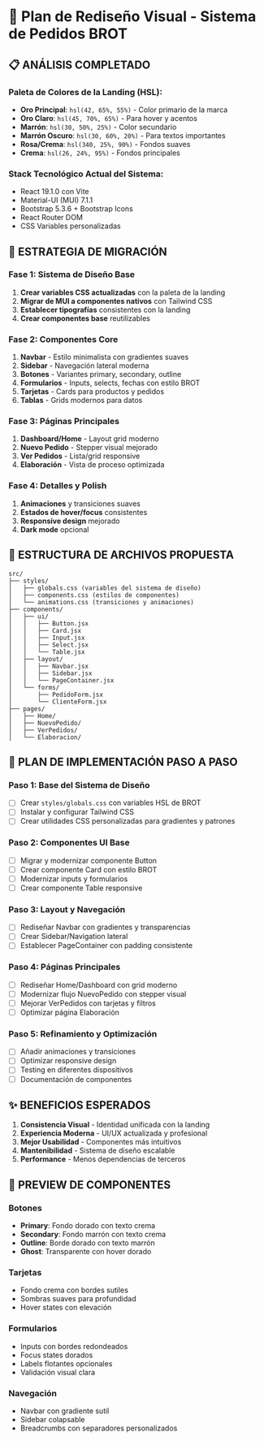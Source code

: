 # 🎨 Plan de Rediseño Visual - Sistema de Pedidos BROT

## 📋 ANÁLISIS COMPLETADO

### Paleta de Colores de la Landing (HSL):
- **Oro Principal**: `hsl(42, 65%, 55%)` - Color primario de la marca
- **Oro Claro**: `hsl(45, 70%, 65%)` - Para hover y acentos
- **Marrón**: `hsl(30, 50%, 25%)` - Color secundario
- **Marrón Oscuro**: `hsl(30, 60%, 20%)` - Para textos importantes
- **Rosa/Crema**: `hsl(340, 25%, 90%)` - Fondos suaves
- **Crema**: `hsl(26, 24%, 95%)` - Fondos principales

### Stack Tecnológico Actual del Sistema:
- React 19.1.0 con Vite
- Material-UI (MUI) 7.1.1
- Bootstrap 5.3.6 + Bootstrap Icons
- React Router DOM
- CSS Variables personalizadas

## 🎯 ESTRATEGIA DE MIGRACIÓN

### Fase 1: Sistema de Diseño Base
1. **Crear variables CSS actualizadas** con la paleta de la landing
2. **Migrar de MUI a componentes nativos** con Tailwind CSS
3. **Establecer tipografías** consistentes con la landing
4. **Crear componentes base** reutilizables

### Fase 2: Componentes Core
1. **Navbar** - Estilo minimalista con gradientes suaves
2. **Sidebar** - Navegación lateral moderna
3. **Botones** - Variantes primary, secondary, outline
4. **Formularios** - Inputs, selects, fechas con estilo BROT
5. **Tarjetas** - Cards para productos y pedidos
6. **Tablas** - Grids modernos para datos

### Fase 3: Páginas Principales
1. **Dashboard/Home** - Layout grid moderno
2. **Nuevo Pedido** - Stepper visual mejorado
3. **Ver Pedidos** - Lista/grid responsive
4. **Elaboración** - Vista de proceso optimizada

### Fase 4: Detalles y Polish
1. **Animaciones** y transiciones suaves
2. **Estados de hover/focus** consistentes
3. **Responsive design** mejorado
4. **Dark mode** opcional

## 📁 ESTRUCTURA DE ARCHIVOS PROPUESTA

```
src/
├── styles/
│   ├── globals.css (variables del sistema de diseño)
│   ├── components.css (estilos de componentes)
│   └── animations.css (transiciones y animaciones)
├── components/
│   ├── ui/
│   │   ├── Button.jsx
│   │   ├── Card.jsx
│   │   ├── Input.jsx
│   │   ├── Select.jsx
│   │   └── Table.jsx
│   ├── layout/
│   │   ├── Navbar.jsx
│   │   ├── Sidebar.jsx
│   │   └── PageContainer.jsx
│   └── forms/
│       ├── PedidoForm.jsx
│       └── ClienteForm.jsx
├── pages/
│   ├── Home/
│   ├── NuevoPedido/
│   ├── VerPedidos/
│   └── Elaboracion/
```

## 🔄 PLAN DE IMPLEMENTACIÓN PASO A PASO

### Paso 1: Base del Sistema de Diseño
- [ ] Crear `styles/globals.css` con variables HSL de BROT
- [ ] Instalar y configurar Tailwind CSS
- [ ] Crear utilidades CSS personalizadas para gradientes y patrones

### Paso 2: Componentes UI Base
- [ ] Migrar y modernizar componente Button
- [ ] Crear componente Card con estilo BROT
- [ ] Modernizar inputs y formularios
- [ ] Crear componente Table responsive

### Paso 3: Layout y Navegación
- [ ] Rediseñar Navbar con gradientes y transparencias
- [ ] Crear Sidebar/Navigation lateral
- [ ] Establecer PageContainer con padding consistente

### Paso 4: Páginas Principales
- [ ] Rediseñar Home/Dashboard con grid moderno
- [ ] Modernizar flujo NuevoPedido con stepper visual
- [ ] Mejorar VerPedidos con tarjetas y filtros
- [ ] Optimizar página Elaboración

### Paso 5: Refinamiento y Optimización
- [ ] Añadir animaciones y transiciones
- [ ] Optimizar responsive design
- [ ] Testing en diferentes dispositivos
- [ ] Documentación de componentes

## ✨ BENEFICIOS ESPERADOS

1. **Consistencia Visual** - Identidad unificada con la landing
2. **Experiencia Moderna** - UI/UX actualizada y profesional
3. **Mejor Usabilidad** - Componentes más intuitivos
4. **Mantenibilidad** - Sistema de diseño escalable
5. **Performance** - Menos dependencias de terceros

## 🎨 PREVIEW DE COMPONENTES

### Botones
- **Primary**: Fondo dorado con texto crema
- **Secondary**: Fondo marrón con texto crema  
- **Outline**: Borde dorado con texto marrón
- **Ghost**: Transparente con hover dorado

### Tarjetas
- Fondo crema con bordes sutiles
- Sombras suaves para profundidad
- Hover states con elevación

### Formularios
- Inputs con bordes redondeados
- Focus states dorados
- Labels flotantes opcionales
- Validación visual clara

### Navegación
- Navbar con gradiente sutil
- Sidebar colapsable
- Breadcrumbs con separadores personalizados
